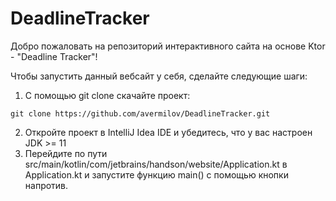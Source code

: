# DeadlineTracker

Добро пожаловать на репозиторий интерактивного сайта на основе Ktor - "Deadline Tracker"!

Чтобы запустить данный вебсайт у себя, сделайте следующие шаги:

1. С помощью git clone скачайте проект:

``` git clone https://github.com/avermilov/DeadlineTracker.git ```

2. Откройте проект в IntelliJ Idea IDE и убедитесь, что у вас настроен JDK >= 11
3. Перейдите по пути src/main/kotlin/com/jetbrains/handson/website/Application.kt в Application.kt и запустите функцию main() с помощью кнопки напротив.
